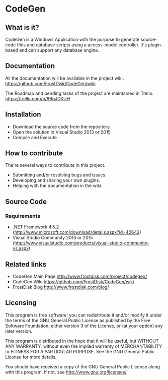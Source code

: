 # CodeGen

## What is it?

CodeGen is a Windows Application with the purpose to generate source-code files and
database scripts using a access-model controller. It's plugin-based and can support
any database engine.

## Documentation

All the documentation will be available in the project wiki. <https://github.com/FrostDisk/CodeGen/wiki>

The Roadmap and pending tasks of the project are maintained in Trello. <https://trello.com/b/86qJDXUH>

## Installation

* Download the source code from the repository
* Open the solution in Visual Studio 2013 or 2015
* Compile and Execute

## How to contribute

The're several ways to contribute in this project. 

* Submitting and/or resolving bugs and issues.
* Developing and sharing your own plugins.
* Helping with the documentation in the wiki.

## Source Code

### Requirements

* .NET Framework 4.5.2 (<http://www.microsoft.com/download/details.aspx?id=42642>)
* Visual Studio Community 2013 or 2015 (<http://www.visualstudio.com/products/visual-studio-community-vs.aspx>)

## Related links

* CodeGen Main Page <http://www.frostdisk.com/project/codegen/>
* CodeGen Wiki <https://github.com/FrostDisk/CodeGen/wiki>
* FrostDisk Blog <http://www.frostdisk.com/blog/>

## Licensing

This program is free software: you can redistribute it and/or modify it under
the terms of the GNU General Public License as published by the Free Software
Foundation, either version 3 of the License, or (at your option) any later
version.

This program is distributed in the hope that it will be useful, but WITHOUT ANY
WARRANTY; without even the implied warranty of MERCHANTABILITY or FITNESS FOR A
PARTICULAR PURPOSE.  See the GNU General Public License for more details.

You should have received a copy of the GNU General Public License along with
this program.  If not, see <http://www.gnu.org/licenses/>.

